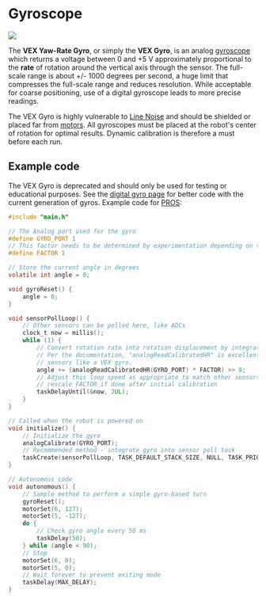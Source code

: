 # Gyroscope

![](https://phabricator.purduesigbots.com/file/data/p7jm7bskc4bq23bdhvxn/PHID-FILE-w3fvfl5l6ijotesvazfz/vex_gyro.jpg)

The **VEX Yaw-Rate Gyro**, or simply the **VEX Gyro**, is an analog [gyroscope](/w/wiki/ee/external_sensors/gyro/) which returns a voltage between 0 and +5 V approximately proportional to the **rate** of rotation around the vertical axis through the sensor. The full-scale range is about +/- 1000 degrees per second, a huge limit that compresses the full-scale range and reduces resolution. While acceptable for coarse positioning, use of a digital gyroscope leads to more precise readings.

The VEX Gyro is highly vulnerable to [Line Noise](/w/wiki/ee/line_noise/) and should be shielded or placed far from [motors](/w/wiki/ee/motor/). All gyroscopes must be placed at the robot's center of rotation for optimal results. Dynamic calibration is therefore a must before each run.

## Example code

The VEX Gyro is deprecated and should only be used for testing or educational purposes. See the [digital gyro page](/w/wiki/ee/external_sensors/) for better code with the current generation of gyros. Example code for [PROS](/w/wiki/cs/pros/):

```c
#include "main.h"

// The Analog port used for the gyro
#define GYRO_PORT 1
// This factor needs to be determined by experimentation depending on the gyro's mounting
#define FACTOR 1

// Store the current angle in degrees
volatile int angle = 0;

void gyroReset() {
    angle = 0;
}

void sensorPollLoop() {
    // Other sensors can be polled here, like ADCs
    clock_t now = millis();
    while (1) {
        // Convert rotation rate into rotation displacement by integrating
        // Per the documentation, "analogReadCalibratedHR" is excellent for integrated
        // sensors like a VEX gyro.
        angle += (analogReadCalibratedHR(GYRO_PORT) * FACTOR) >> 8;
        // Adjust this loop speed as appropriate to match other sensors, but remember to
        // rescale FACTOR if done after initial calibration
        taskDelayUntil(&now, 2UL);
    }
}

// Called when the robot is powered on
void initialize() {
    // Initialize the gyro
    analogCalibrate(GYRO_PORT);
    // Recommended method - integrate gyro into sensor poll task
    taskCreate(sensorPollLoop, TASK_DEFAULT_STACK_SIZE, NULL, TASK_PRIORITY_DEFAULT + 1, NULL);
}

// Autonomous code
void autonomous() {
    // Sample method to perform a simple gyro-based turn
    gyroReset();
    motorSet(6, 127);
    motorSet(5, -127);
    do {
        // Check gyro angle every 50 ms
        taskDelay(50);
    } while (angle < 90);
    // Stop
    motorSet(6, 0);
    motorSet(5, 0);
    // Wait forever to prevent exiting mode
    taskDelay(MAX_DELAY);
}
```


